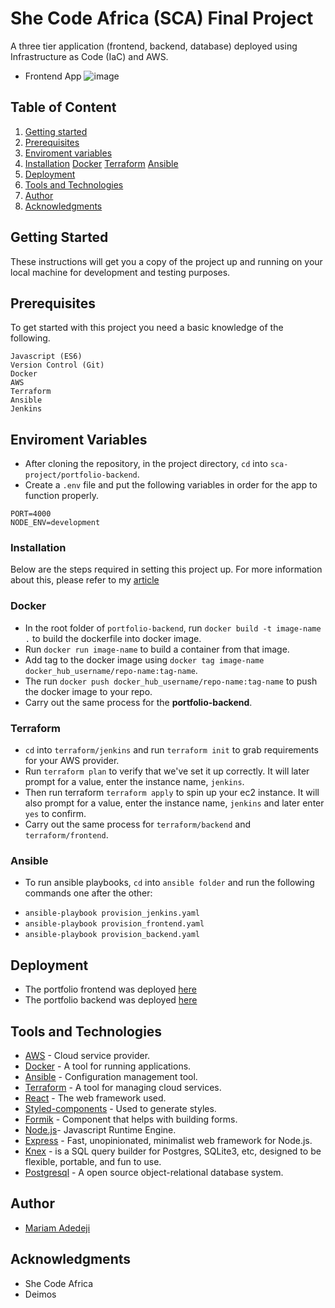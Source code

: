 # She Code Africa (SCA) Final Project

A three tier application (frontend, backend, database) deployed using Infrastructure as Code (IaC) and AWS.

* Frontend App
![image](https://user-images.githubusercontent.com/33374159/115548743-b976c300-a29f-11eb-9479-1f477e131f9a.png)

## Table of Content
1. [Getting started](#getting-started "Getting Started")
2. [Prerequisites](#prerequisites "Prerequisites")
3. [Enviroment variables](#enviroment-variables "Enviroment Variables")
4. [Installation](#installation "Installation")
   [Docker](#docker "Docker")
   [Terraform](#terraform "Terraform")
   [Ansible](#ansible "Ansible")
5. [Deployment](#deployment "Deployment")
6. [Tools and Technologies](#tools-and-technologies "Tools and Technologies")
7. [Author](#author "Author")
8. [Acknowledgments](#acknowledgments "Acknowledgments")

## Getting Started

These instructions will get you a copy of the project up and running on your local machine for development and testing purposes.

## Prerequisites

To get started with this project you need a basic knowledge of the following.
```
Javascript (ES6)
Version Control (Git)
Docker
AWS
Terraform
Ansible
Jenkins
```

## Enviroment Variables
* After cloning the repository, in the project directory, `cd` into `sca-project/portfolio-backend`.
* Create a `.env` file and put the following variables in order for the app to function properly.

```
PORT=4000
NODE_ENV=development
```

### Installation
Below are the steps required in setting this project up. For more information about this, please refer to my [article]()
### Docker

* In the root folder of `portfolio-backend`, run `docker build -t image-name .` to build the dockerfile into docker image.
* Run `docker run image-name` to build a container from that image.
* Add tag to the docker image using `docker tag image-name docker_hub_username/repo-name:tag-name`.
* The run `docker push docker_hub_username/repo-name:tag-name` to push the docker image to your repo.
* Carry out the same process for the **portfolio-backend**.

### Terraform

* `cd` into `terraform/jenkins` and run `terraform init` to grab requirements for your AWS provider.
* Run `terraform plan` to verify that we've set it up correctly. It will later prompt for a value, enter the instance name, `jenkins`.
* Then run terraform `terraform apply` to spin up your ec2 instance. It will also prompt for a value, enter the instance name, `jenkins` and later enter `yes` to confirm.
* Carry out the same process for `terraform/backend` and `terraform/frontend`.
### Ansible

* To run ansible playbooks, `cd` into `ansible folder` and run the following commands one after the other:
- `ansible-playbook provision_jenkins.yaml`
- `ansible-playbook provision_frontend.yaml`
- `ansible-playbook provision_backend.yaml`

## Deployment

* The portfolio frontend was deployed [here](http://54.80.211.174:3000/)
* The portfolio backend was deployed [here](http://54.90.7.241:4000/)

## Tools and Technologies

* [AWS](https://aws.amazon.com/) - Cloud service provider.
* [Docker](https://www.docker.com/) - A tool for running applications.
* [Ansible](https://www.ansible.com/) - Configuration management tool.
* [Terraform](https://www.terraform.io/) - A tool for managing cloud services.
* [React](https://reactjs.org/) - The web framework used.
* [Styled-components](https://www.styled-components.com/) - Used to generate styles.
* [Formik](https://jaredpalmer.com/formik) - Component that helps with building forms.
* [Node.js](https://nodejs.org/en/)- Javascript Runtime Engine.
* [Express](https://expressjs.com/) - Fast, unopinionated, minimalist web framework for Node.js.
* [Knex](http://knexjs.org/) - is a SQL query builder for Postgres, SQLite3, etc, designed to be flexible, portable, and fun to use.
* [Postgresql](https://www.postgresql.org/) - A open source object-relational database system.

## Author

* [Mariam Adedeji](https://github.com/mariehposa)

## Acknowledgments

* She Code Africa
* Deimos